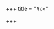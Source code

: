 +++
title = "१८०"

+++
<div class="js_include" url="/vedAH/Rk/shAkalam/saMhitA/sAyaNa-bhAShyam/10/180/01_pra_sasAhiShe.md"  newLevelForH1="2" includeTitle="false"> </div> 


<div class="js_include" url="/vedAH/Rk/shAkalam/saMhitA/sAyaNa-bhAShyam/10/180/02_mRgo_na.md"  newLevelForH1="2" includeTitle="false"> </div> 


<div class="js_include" url="/vedAH/Rk/shAkalam/saMhitA/sAyaNa-bhAShyam/10/180/03_indra_xatramabhi.md"  newLevelForH1="2" includeTitle="false"> </div> 